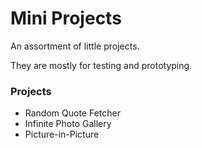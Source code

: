 # Mini Projects

An assortment of little projects.

They are mostly for testing and prototyping.

### Projects

* Random Quote Fetcher
* Infinite Photo Gallery
* Picture-in-Picture

